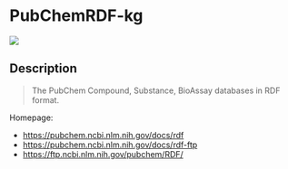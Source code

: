 # PubChemRDF-kg

<a href="https://github.com/biobricks-ai/pubchemrdf-kg/actions"><img src="https://github.com/biobricks-ai/pubchemrdf-kg/actions/workflows/bricktools-check.yaml/badge.svg?branch=master"/></a>

## Description

> The PubChem Compound, Substance, BioAssay databases in RDF format.

Homepage:
- <https://pubchem.ncbi.nlm.nih.gov/docs/rdf>
- <https://pubchem.ncbi.nlm.nih.gov/docs/rdf-ftp>
- <https://ftp.ncbi.nlm.nih.gov/pubchem/RDF/>
